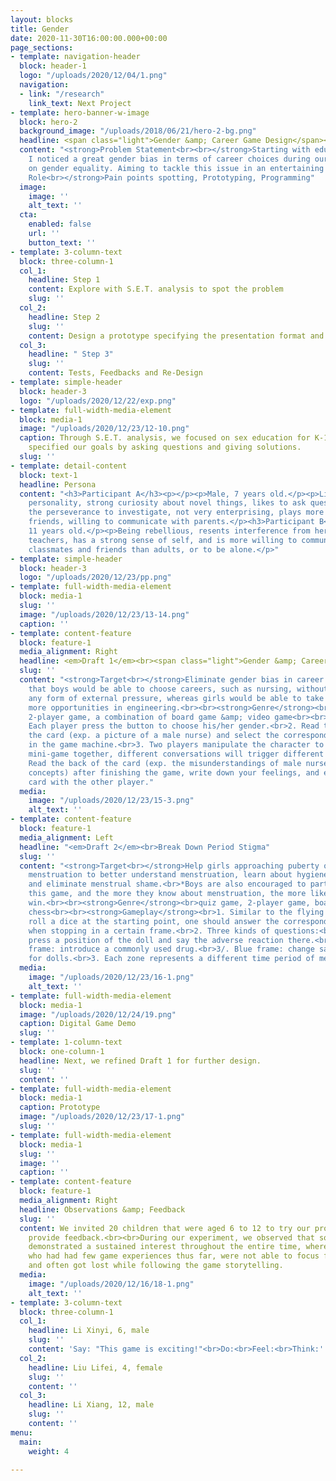 ```yaml
---
layout: blocks
title: Gender
date: 2020-11-30T16:00:00.000+00:00
page_sections:
- template: navigation-header
  block: header-1
  logo: "/uploads/2020/12/04/1.png"
  navigation:
  - link: "/research"
    link_text: Next Project
- template: hero-banner-w-image
  block: hero-2
  background_image: "/uploads/2018/06/21/hero-2-bg.png"
  headline: <span class="light">Gender &amp; Career Game Design</span><br>
  content: "<strong>Problem Statement<br><br></strong>Starting with educational products,
    I noticed a great gender bias in terms of career choices during our team discussion
    on gender equality. Aiming to tackle this issue in an entertaining way.<br><br><strong>My
    Role<br></strong>Pain points spotting, Prototyping, Programming"
  image:
    image: ''
    alt_text: ''
  cta:
    enabled: false
    url: ''
    button_text: ''
- template: 3-column-text
  block: three-column-1
  col_1:
    headline: Step 1
    content: Explore with S.E.T. analysis to spot the problem
    slug: ''
  col_2:
    headline: Step 2
    slug: ''
    content: Design a prototype specifying the presentation format and gameplay
  col_3:
    headline: " Step 3"
    slug: ''
    content: Tests, Feedbacks and Re-Design
- template: simple-header
  block: header-3
  logo: "/uploads/2020/12/22/exp.png"
- template: full-width-media-element
  block: media-1
  image: "/uploads/2020/12/23/12-10.png"
  caption: Through S.E.T. analysis, we focused on sex education for K-12. Then we
    specified our goals by asking questions and giving solutions.
  slug: ''
- template: detail-content
  block: text-1
  headline: Persona
  content: "<h3>Participant A</h3><p></p><p>Male, 7 years old.</p><p>Lively and bold
    personality, strong curiosity about novel things, likes to ask questions but lacks
    the perseverance to investigate, not very enterprising, plays more with same-sex
    friends, willing to communicate with parents.</p><h3>Participant B</h3><p>Female,
    11 years old.</p><p>Being rebellious, resents interference from her parents or
    teachers, has a strong sense of self, and is more willing to communicate with
    classmates and friends than adults, or to be alone.</p>"
- template: simple-header
  block: header-3
  logo: "/uploads/2020/12/23/pp.png"
- template: full-width-media-element
  block: media-1
  slug: ''
  image: "/uploads/2020/12/23/13-14.png"
  caption: ''
- template: content-feature
  block: feature-1
  media_alignment: Right
  headline: <em>Draft 1</em><br><span class="light">Gender &amp; Career Game Design</span>
  slug: ''
  content: "<strong>Target<br></strong>Eliminate gender bias in career choices, hoping
    that boys would be able to choose careers, such as nursing, without experiencing
    any form of external pressure, whereas girls would be able to take advantage of
    more opportunities in engineering.<br><br><strong>Genre</strong><br>quiz game,
    2-player game, a combination of board game &amp; video game<br><br><strong>Gameplay<br></strong>1.
    Each player press the button to choose his/her gender.<br>2. Read the front of
    the card (exp. a picture of a male nurse) and select the corresponding occupation
    in the game machine.<br>3. Two players manipulate the character to play a scenario
    mini-game together, different conversations will trigger different storylines.<br>4.
    Read the back of the card (exp. the misunderstandings of male nurses and the correct
    concepts) after finishing the game, write down your feelings, and exchange the
    card with the other player."
  media:
    image: "/uploads/2020/12/23/15-3.png"
    alt_text: ''
- template: content-feature
  block: feature-1
  media_alignment: Left
  headline: "<em>Draft 2</em><br>Break Down Period Stigma"
  slug: ''
  content: "<strong>Target<br></strong>Help girls approaching puberty or already experiencing
    menstruation to better understand menstruation, learn about hygiene knowledge,
    and eliminate menstrual shame.<br>*Boys are also encouraged to participate in
    this game, and the more they know about menstruation, the more likely they will
    win.<br><br><strong>Genre</strong><br>quiz game, 2-player game, board game, flight
    chess<br><br><strong>Gameplay</strong><br>1. Similar to the flying chess mode:
    roll a dice at the starting point, one should answer the corresponding question
    when stopping in a certain frame.<br>2. Three kinds of questions:<br>1/. Red frame:
    press a position of the doll and say the adverse reaction there.<br>2/. Green
    frame: introduce a commonly used drug.<br>3/. Blue frame: change sanitary napkins
    for dolls.<br>3. Each zone represents a different time period of menstruation."
  media:
    image: "/uploads/2020/12/23/16-1.png"
    alt_text: ''
- template: full-width-media-element
  block: media-1
  image: "/uploads/2020/12/24/19.png"
  caption: Digital Game Demo
  slug: ''
- template: 1-column-text
  block: one-column-1
  headline: Next, we refined Draft 1 for further design.
  slug: ''
  content: ''
- template: full-width-media-element
  block: media-1
  caption: Prototype
  image: "/uploads/2020/12/23/17-1.png"
  slug: ''
- template: full-width-media-element
  block: media-1
  slug: ''
  image: ''
  caption: ''
- template: content-feature
  block: feature-1
  media_alignment: Right
  headline: Observations &amp; Feedback
  slug: ''
  content: We invited 20 children that were aged 6 to 12 to try our prototype and
    provide feedback.<br><br>During our experiment, we observed that some children
    demonstrated a sustained interest throughout the entire time, whereas some kids,
    who had had few game experiences thus far, were not able to focus for a long time
    and often got lost while following the game storytelling.
  media:
    image: "/uploads/2020/12/16/18-1.png"
    alt_text: ''
- template: 3-column-text
  block: three-column-1
  col_1:
    headline: Li Xinyi, 6, male
    slug: ''
    content: 'Say: "This game is exciting!"<br>Do:<br>Feel:<br>Think:'
  col_2:
    headline: Liu Lifei, 4, female
    slug: ''
    content: ''
  col_3:
    headline: Li Xiang, 12, male
    slug: ''
    content: ''
menu:
  main:
    weight: 4

---
```


